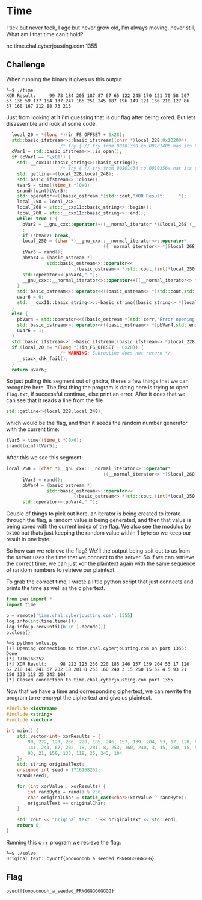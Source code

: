 # Time

I tick but never tock, I age but never grow old, I'm always moving, never still, What am I that time can't hold?

nc time.chal.cyberjousting.com 1355

## Challenge

When running the binary it gives us this output

```
└─$ ./time
XOR Result:     99 73 184 205 187 87 67 65 122 245 170 121 70 58 207 53 136 59 137 154 137 247 165 251 245 187 196 149 121 166 210 127 86 37 160 167 212 88 73 213
```

Just from looking at it i'm guessing that is our flag after being xored. But lets disassemble and look at some code.

```c++
  local_20 = *(long *)(in_FS_OFFSET + 0x28);
  std::basic_ifstream<>::basic_ifstream((char *)local_228,0x102004);
                    /* try { // try from 001013d0 to 00101406 has its CatchHandler @ 001015b9 */
  cVar1 = std::basic_ifstream<>::is_open();
  if (cVar1 == '\x01') {
    std::__cxx11::basic_string<>::basic_string();
                    /* try { // try from 00101434 to 0010156a has its CatchHandler @ 001015a1 */
    std::getline<>(local_228,local_248);
    std::basic_ifstream<>::close();
    tVar5 = time((time_t *)0x0);
    srand((uint)tVar5);
    std::operator<<((basic_ostream *)std::cout,"XOR Result:     ");
    local_258 = local_248;
    local_268 = std::__cxx11::basic_string<>::begin();
    local_260 = std::__cxx11::basic_string<>::end();
    while( true ) {
      bVar2 = __gnu_cxx::operator!=((__normal_iterator *)&local_268,(__normal_iterator *)&local_260)
      ;
      if (!bVar2) break;
      local_250 = (char *)__gnu_cxx::__normal_iterator<>::operator*
                                    ((__normal_iterator<> *)&local_268);
      iVar3 = rand();
      pbVar4 = (basic_ostream *)
               std::basic_ostream<>::operator<<
                         ((basic_ostream<> *)std::cout,(int)*local_250 ^ iVar3 % 0x100);
      std::operator<<(pbVar4," ");
      __gnu_cxx::__normal_iterator<>::operator++((__normal_iterator<> *)&local_268);
    }
    std::basic_ostream<>::operator<<((basic_ostream<> *)std::cout,std::endl<>);
    uVar6 = 0;
    std::__cxx11::basic_string<>::~basic_string((basic_string<> *)local_248);
  }
  else {
    pbVar4 = std::operator<<((basic_ostream *)std::cerr,"Error opening file \'flag.txt\'");
    std::basic_ostream<>::operator<<((basic_ostream<> *)pbVar4,std::endl<>);
    uVar6 = 1;
  }
  std::basic_ifstream<>::~basic_ifstream((basic_ifstream<> *)local_228);
  if (local_20 != *(long *)(in_FS_OFFSET + 0x28)) {
                    /* WARNING: Subroutine does not return */
    __stack_chk_fail();
  }
  return uVar6;
```

So just pulling this segment out of ghidra, theres a few things that we can recognize here. The first thing the program is doing here is trying to open `flag.txt`, if successful continue, else print an error. After it does that we can see that it reads a line from the file 
```c++ 
std::getline<>(local_228,local_248);
```
which would be the flag, and then it seeds the random number generator with the current time: 
```c++
tVar5 = time((time_t *)0x0);
srand((uint)tVar5);
```

After this we see this segment:
```c++
local_250 = (char *)__gnu_cxx::__normal_iterator<>::operator*
                                    ((__normal_iterator<> *)&local_268);
      iVar3 = rand();
      pbVar4 = (basic_ostream *)
               std::basic_ostream<>::operator<<
                         ((basic_ostream<> *)std::cout,(int)*local_250 ^ iVar3 % 0x100);
      std::operator<<(pbVar4," ");
```

Couple of things to pick out here, an iterator is being created to iterate through the flag, a random value is being generated, and then that value is being xored with the current index of the flag. We also see the modulus by `0x100` but thats just keeping the random value within 1 byte so we keep our result in one byte.

So how can we retrieve the flag? We'll the output being spit out to us from the server uses the time that we connect to the server. So if we can retrieve the correct time, we can just xor the plaintext again with the same sequence of random numbers to retrieve our plaintext.

To grab the correct time, I wrote a little python script that just connects and prints the time as well as the ciphertext.
```python
from pwn import *
import time

p = remote('time.chal.cyberjousting.com', 1355)
log.info(int(time.time()))
log.info(p.recvuntil(b'\n').decode())
p.close()
```
```
└─$ python solve.py
[+] Opening connection to time.chal.cyberjousting.com on port 1355: Done
[*] 1716168252
[*] XOR Result:     98 222 123 236 220 185 246 157 139 204 53 17 120 62 218 141 241 67 202 18 201 8 253 160 240 3 15 250 15 52 4 5 93 21 150 133 118 25 243 104 
[*] Closed connection to time.chal.cyberjousting.com port 1355
```
Now that we have a time and corresponding ciphertext, we can rewrite the program to re-encrypt the ciphertext and give us plaintext.

```c++
#include <iostream>
#include <string>
#include <vector>

int main() {
    std::vector<int> xorResults = {
        98, 222, 123, 236, 220, 185, 246, 157, 139, 204, 53, 17, 120, 62, 218,
        141, 241, 67, 202, 18, 201, 8, 253, 160, 240, 3, 15, 250, 15, 52, 4, 5,
        93, 21, 150, 133, 118, 25, 243, 104
    };
    std::string originalText;
    unsigned int seed = 1716168252;  
    srand(seed);

    for (int xorValue : xorResults) {
        int randByte = rand() % 256; 
        char originalChar = static_cast<char>(xorValue ^ randByte); 
        originalText += originalChar;
    }

    std::cout << "Original text: " << originalText << std::endl;
    return 0;
}
```

Running this c++ program we recieve the flag:
```
└─$ ./solve               
Original text: byuctf{ooooooooh_a_seeded_PRNGGGGGGGGGG}
```

## Flag

`byuctf{ooooooooh_a_seeded_PRNGGGGGGGGGG}`
